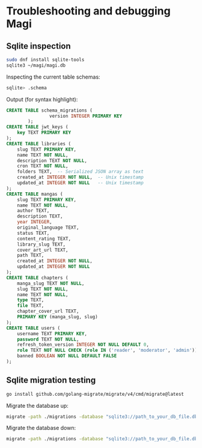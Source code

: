 # Troubleshooting and debugging Magi

## Sqlite inspection

```bash
sudo dnf install sqlite-tools
sqlite3 ~/magi/magi.db
```

Inspecting the current table schemas:

```bash
sqlite> .schema
```

Output (for syntax highlight):

```sql
CREATE TABLE schema_migrations (
                version INTEGER PRIMARY KEY
        );
CREATE TABLE jwt_keys (
    key TEXT PRIMARY KEY
);
CREATE TABLE libraries (
    slug TEXT PRIMARY KEY,
    name TEXT NOT NULL,
    description TEXT NOT NULL,
    cron TEXT NOT NULL,
    folders TEXT,  -- Serialized JSON array as text
    created_at INTEGER NOT NULL,  -- Unix timestamp
    updated_at INTEGER NOT NULL   -- Unix timestamp
);
CREATE TABLE mangas (
    slug TEXT PRIMARY KEY,
    name TEXT NOT NULL,
    author TEXT,
    description TEXT,
    year INTEGER,
    original_language TEXT,
    status TEXT,
    content_rating TEXT,
    library_slug TEXT,
    cover_art_url TEXT,
    path TEXT,
    created_at INTEGER NOT NULL,
    updated_at INTEGER NOT NULL
);
CREATE TABLE chapters (
    manga_slug TEXT NOT NULL,
    slug TEXT NOT NULL,
    name TEXT NOT NULL,
    type TEXT,
    file TEXT,
    chapter_cover_url TEXT,
    PRIMARY KEY (manga_slug, slug)
);
CREATE TABLE users (
    username TEXT PRIMARY KEY,
    password TEXT NOT NULL,
    refresh_token_version INTEGER NOT NULL DEFAULT 0,
    role TEXT NOT NULL CHECK (role IN ('reader', 'moderator', 'admin')),
    banned BOOLEAN NOT NULL DEFAULT FALSE
);
```

## Sqlite migration testing

```bash
go install github.com/golang-migrate/migrate/v4/cmd/migrate@latest
```

Migrate the database up:

```bash
migrate -path ./migrations -database "sqlite3://path_to_your_db_file.db" up
```

Migrate the database down:

```bash
migrate -path ./migrations -database "sqlite3://path_to_your_db_file.db" down
```

